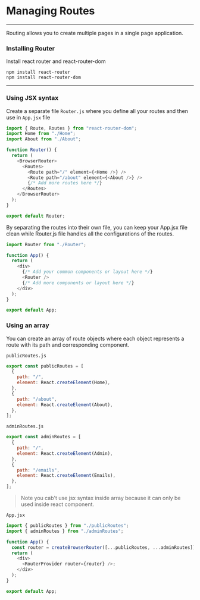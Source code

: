 # Managing Routes

---

Routing allows you to create multiple pages in a single page application.

### Installing Router

Install react router and react-router-dom

```
npm install react-router
npm install react-router-dom

```

---

### Using JSX syntax

Create a separate file `Router.js` where you define all your routes and then use in `App.jsx` file

```js file=Router.js
import { Route, Routes } from "react-router-dom";
import Home from "./Home";
import About from "./About";

function Router() {
  return (
    <BrowserRouter>
      <Routes>
        <Route path="/" element={<Home />} />
        <Route path="/about" element={<About />} />
        {/* Add more routes here */}
      </Routes>
    </BrowserRouter>
  );
}

export default Router;
```

By separating the routes into their own file, you can keep your App.jsx file clean while Router.js file handles all the configurations of the routes.

```js
import Router from "./Router";

function App() {
  return (
    <div>
      {/* Add your common components or layout here */}
      <Router />
      {/* Add more components or layout here */}
    </div>
  );
}

export default App;
```

### Using an array

You can create an array of route objects where each object represents a route with its path and corresponding component.

`publicRoutes.js`

```js
export const publicRoutes = [
  {
    path: "/",
    element: React.createElement(Home),
  },
  {
    path: "/about",
    element: React.createElement(About),
  },
];
```

`adminRoutes.js`

```js
export const adminRoutes = [
  {
    path: "/",
    element: React.createElement(Admin),
  },
  {
    path: "/emails",
    element: React.createElement(Emails),
  },
];
```

> Note you cab't use jsx syntax inside array because it can only be used inside react component.

`App.jsx`

```js
import { publicRoutes } from "./publicRoutes";
import { adminRoutes } from "./adminRoutes";

function App() {
  const router = createBrowserRouter([...publicRoutes, ...adminRoutes]);
  return (
    <div>
      <RouterProvider router={router} />;
    </div>
  );
}

export default App;
```
